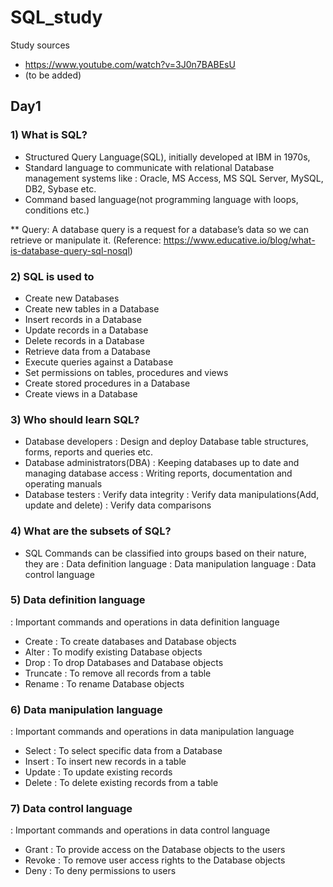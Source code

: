 # SQL_study

Study sources
- https://www.youtube.com/watch?v=3J0n7BABEsU
- (to be added)

## Day1

### 1) What is SQL?
- Structured Query Language(SQL), initially developed at IBM in 1970s,
- Standard language to communicate with relational Database management systems like
  : Oracle, MS Access, MS SQL Server, MySQL, DB2, Sybase etc.
- Command based language(not programming language with loops, conditions etc.)
 
** Query: A database query is a request for a database’s data so we can retrieve or manipulate it.
(Reference: https://www.educative.io/blog/what-is-database-query-sql-nosql)
 
### 2) SQL is used to
- Create new Databases
- Create new tables in a Database
- Insert records in a Database
- Update records in a Database
- Delete records in a Database
- Retrieve data from a Database
- Execute queries against a Database
- Set permissions on tables, procedures and views
- Create stored procedures in a Database
- Create views in a Database

### 3) Who should learn SQL?
- Database developers
  : Design and deploy Database table structures, forms, reports and queries etc.
- Database administrators(DBA)
  : Keeping databases up to date and managing database access
  : Writing reports, documentation and operating manuals
- Database testers
  : Verify data integrity
  : Verify data manipulations(Add, update and delete)
  : Verify data comparisons
  
### 4) What are the subsets of SQL?
- SQL Commands can be classified into groups based on their nature, they are
  : Data definition language
  : Data manipulation language
  : Data control language
  
### 5) Data definition language
  : Important commands and operations in data definition language
- Create
  : To create databases and Database objects
- Alter
  : To modify existing Database objects
- Drop
  : To drop Databases and Database objects
- Truncate
  : To remove all records from a table
- Rename
  : To rename Database objects
  
### 6) Data manipulation language
  : Important commands and operations in data manipulation language
- Select
  : To select specific data from a Database
- Insert
  : To insert new records in a table
- Update
  : To update existing records
- Delete
  : To delete existing records from a table
  
### 7) Data control language
  : Important commands and operations in data control language
- Grant
  : To provide access on the Database objects to the users
- Revoke
  : To remove user access rights to the Database objects
- Deny
  : To deny permissions to users
